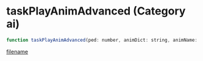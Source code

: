 # taskPlayAnimAdvanced (Category ai)

```js
function taskPlayAnimAdvanced(ped: number, animDict: string, animName: string, posX: number, posY: number, posZ: number, rotX: number, rotY: number, rotZ: number, speed: number, speedMultiplier: number, duration: number, flag: number, animTime: number, p14: number, p15: number): void
```

[filename](taskPlayAnimAdvanced_m.md ':include')